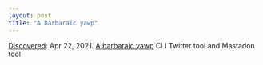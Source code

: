 ```yaml
---
layout: post
title: "A barbaraic yawp"
---
```

[Discovered](http://rolandtanglao.com/2020/07/29/p1-blogthis-checkvist-list-links-to-blog/): Apr 22, 2021. [A barbaraic yawp](https://www.hughrundle.net/a-barbaric-yawp/) CLI Twitter tool and Mastadon tool
